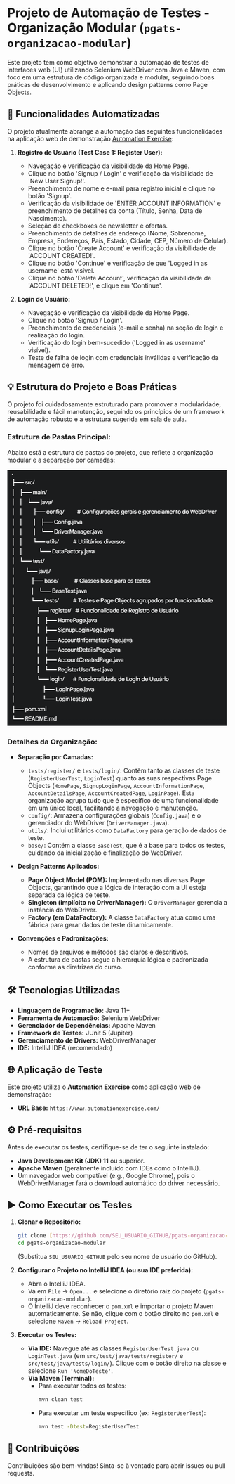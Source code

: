# Projeto de Automação de Testes - Organização Modular (`pgats-organizacao-modular`)

Este projeto tem como objetivo demonstrar a automação de testes de interfaces web (UI) utilizando Selenium WebDriver com Java e Maven, com foco em uma estrutura de código organizada e modular, seguindo boas práticas de desenvolvimento e aplicando design patterns como Page Objects.

## 🚀 Funcionalidades Automatizadas

O projeto atualmente abrange a automação das seguintes funcionalidades na aplicação web de demonstração [Automation Exercise](https://www.automationexercise.com/):

1.  **Registro de Usuário (Test Case 1: Register User):**
    * Navegação e verificação da visibilidade da Home Page.
    * Clique no botão 'Signup / Login' e verificação da visibilidade de 'New User Signup!'.
    * Preenchimento de nome e e-mail para registro inicial e clique no botão 'Signup'.
    * Verificação da visibilidade de 'ENTER ACCOUNT INFORMATION' e preenchimento de detalhes da conta (Título, Senha, Data de Nascimento).
    * Seleção de checkboxes de newsletter e ofertas.
    * Preenchimento de detalhes de endereço (Nome, Sobrenome, Empresa, Endereços, País, Estado, Cidade, CEP, Número de Celular).
    * Clique no botão 'Create Account' e verificação da visibilidade de 'ACCOUNT CREATED!'.
    * Clique no botão 'Continue' e verificação de que 'Logged in as username' está visível.
    * Clique no botão 'Delete Account', verificação da visibilidade de 'ACCOUNT DELETED!', e clique em 'Continue'.

2.  **Login de Usuário:**
    * Navegação e verificação da visibilidade da Home Page.
    * Clique no botão 'Signup / Login'.
    * Preenchimento de credenciais (e-mail e senha) na seção de login e realização do login.
    * Verificação do login bem-sucedido ('Logged in as username' visível).
    * Teste de falha de login com credenciais inválidas e verificação da mensagem de erro.

## 💡 Estrutura do Projeto e Boas Práticas

O projeto foi cuidadosamente estruturado para promover a modularidade, reusabilidade e fácil manutenção, seguindo os princípios de um framework de automação robusto e a estrutura sugerida em sala de aula.

### Estrutura de Pastas Principal:

Abaixo está a estrutura de pastas do projeto, que reflete a organização modular e a separação por camadas:

![img.png](img.png)
### Detalhes da Organização:

* **Separação por Camadas:**
    * `tests/register/` e `tests/login/`: Contêm tanto as classes de teste (`RegisterUserTest`, `LoginTest`) quanto as suas respectivas Page Objects (`HomePage`, `SignupLoginPage`, `AccountInformationPage`, `AccountDetailsPage`, `AccountCreatedPage`, `LoginPage`). Esta organização agrupa tudo que é específico de uma funcionalidade em um único local, facilitando a navegação e manutenção.
    * `config/`: Armazena configurações globais (`Config.java`) e o gerenciador do WebDriver (`DriverManager.java`).
    * `utils/`: Inclui utilitários como `DataFactory` para geração de dados de teste.
    * `base/`: Contém a classe `BaseTest`, que é a base para todos os testes, cuidando da inicialização e finalização do WebDriver.

* **Design Patterns Aplicados:**
    * **Page Object Model (POM):** Implementado nas diversas Page Objects, garantindo que a lógica de interação com a UI esteja separada da lógica de teste.
    * **Singleton (implícito no DriverManager):** O `DriverManager` gerencia a instância do WebDriver.
    * **Factory (em DataFactory):** A classe `DataFactory` atua como uma fábrica para gerar dados de teste dinamicamente.

* **Convenções e Padronizações:**
    * Nomes de arquivos e métodos são claros e descritivos.
    * A estrutura de pastas segue a hierarquia lógica e padronizada conforme as diretrizes do curso.

## 🛠️ Tecnologias Utilizadas

* **Linguagem de Programação:** Java 11+
* **Ferramenta de Automação:** Selenium WebDriver
* **Gerenciador de Dependências:** Apache Maven
* **Framework de Testes:** JUnit 5 (Jupiter)
* **Gerenciamento de Drivers:** WebDriverManager
* **IDE:** IntelliJ IDEA (recomendado)

## 🌐 Aplicação de Teste

Este projeto utiliza o **Automation Exercise** como aplicação web de demonstração:

* **URL Base:** `https://www.automationexercise.com/`

## ⚙️ Pré-requisitos

Antes de executar os testes, certifique-se de ter o seguinte instalado:

* **Java Development Kit (JDK) 11** ou superior.
* **Apache Maven** (geralmente incluído com IDEs como o IntelliJ).
* Um navegador web compatível (e.g., Google Chrome), pois o WebDriverManager fará o download automático do driver necessário.

## ▶️ Como Executar os Testes

1.  **Clonar o Repositório:**
    ```bash
    git clone [https://github.com/SEU_USUARIO_GITHUB/pgats-organizacao-modular.git](https://github.com/SEU_USUARIO_GITHUB/pgats-organizacao-modular.git)
    cd pgats-organizacao-modular
    ```
    (Substitua `SEU_USUARIO_GITHUB` pelo seu nome de usuário do GitHub).

2.  **Configurar o Projeto no IntelliJ IDEA (ou sua IDE preferida):**
    * Abra o IntelliJ IDEA.
    * Vá em `File` -> `Open...` e selecione o diretório raiz do projeto (`pgats-organizacao-modular`).
    * O IntelliJ deve reconhecer o `pom.xml` e importar o projeto Maven automaticamente. Se não, clique com o botão direito no `pom.xml` e selecione `Maven` -> `Reload Project`.

3.  **Executar os Testes:**
    * **Via IDE:** Navegue até as classes `RegisterUserTest.java` ou `LoginTest.java` (em `src/test/java/tests/register/` e `src/test/java/tests/login/`). Clique com o botão direito na classe e selecione `Run 'NomeDoTeste'`.
    * **Via Maven (Terminal):**
        * Para executar todos os testes:
            ```bash
            mvn clean test
            ```
        * Para executar um teste específico (ex: `RegisterUserTest`):
            ```bash
            mvn test -Dtest=RegisterUserTest
            ```

## 🤝 Contribuições

Contribuições são bem-vindas! Sinta-se à vontade para abrir issues ou pull requests.